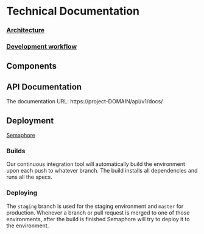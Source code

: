 # Technical Documentation

<!-- Main themes -->
### [Architecture](architecture/README.md)
### [Development workflow](development_workflow.md)

<!-- mostly helpers and stimulus controllers -->
## Components
<!-- ### [Dropdown](components/dropdown.md) -->

## API Documentation

The documentation URL: https://project-DOMAIN/api/v1/docs/

## Deployment
[Semaphore](https://semaphoreci.com/project-REPO-NAME)

### Builds
Our continuous integration tool will automatically build the environment upon each push to whatever branch.
The build installs all dependencies and runs all the specs.

### Deploying
The `staging` branch is used for the staging environment and `master` for production.
Whenever a branch or pull request is merged to one of those environments, after the build is finished Semaphore will try to deploy it to the environment.

